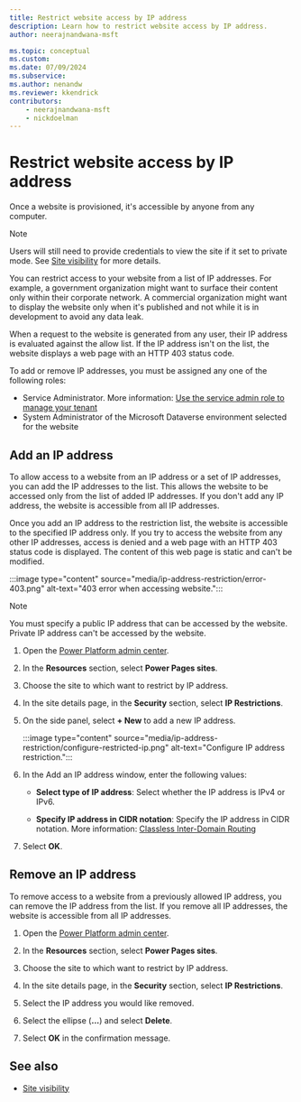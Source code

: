 ```yaml
---
title: Restrict website access by IP address
description: Learn how to restrict website access by IP address.
author: neerajnandwana-msft

ms.topic: conceptual
ms.custom: 
ms.date: 07/09/2024
ms.subservice: 
ms.author: nenandw
ms.reviewer: kkendrick
contributors:
    - neerajnandwana-msft
    - nickdoelman
---
```


# Restrict website access by IP address

Once a website is provisioned, it's accessible by anyone from any computer.

> [!NOTE]
> Users will still need to provide credentials to view the site if it set to private mode. See [Site visibility](../security/site-visibility.md) for more details.

You can restrict access to your website from a list of IP addresses. For example, a government organization might want to surface their content only within their corporate network. A commercial organization might want to display the website only when it's published and not while it is in development to avoid any data leak.

When a request to the website is generated from any user, their IP address is evaluated against the allow list. If the IP address isn't on the list, the website displays a web page with an HTTP 403 status code.

To add or remove IP addresses, you must be assigned any one of the following roles:
- Service Administrator. More information: [Use the service admin role to manage your tenant](/power-platform/admin/use-service-admin-role-manage-tenant)  
- System Administrator of the Microsoft Dataverse environment selected for the website

## Add an IP address

To allow access to a website from an IP address or a set of IP addresses, you can add the IP addresses to the list. This allows the website to be accessed only from the list of added IP addresses. If you don't add any IP address, the website is accessible from all IP addresses.

Once you add an IP address to the restriction list, the website is accessible to the specified IP address only. If you try to access the website from any other IP addresses, access is denied and a web page with an HTTP 403 status code is displayed. The content of this web page is static and can't be modified.

:::image type="content" source="media/ip-address-restriction/error-403.png" alt-text="403 error when accessing website.":::

> [!NOTE]
> You must specify a public IP address that can be accessed by the website. Private IP address can't be accessed by the website.

1. Open the [Power Platform admin center](https://aka.ms/ppac).

1. In the **Resources** section, select **Power Pages sites**.

1. Choose the site to which want to restrict by IP address.

1. In the site details page, in the **Security** section, select **IP Restrictions**.

1. On the side panel, select **+ New** to add a new IP address.

    :::image type="content" source="media/ip-address-restriction/configure-restricted-ip.png" alt-text="Configure IP address restriction.":::

1. In the Add an IP address window, enter the following values:

    - **Select type of IP address**: Select whether the IP address is IPv4 or IPv6.

    - **Specify IP address in CIDR notation**: Specify the IP address in CIDR notation. More information: [Classless Inter-Domain Routing](https://en.wikipedia.org/wiki/Classless_Inter-Domain_Routing)

1. Select **OK**.

## Remove an IP address

To remove access to a website from a previously allowed IP address, you can remove the IP address from the list. If you remove all IP addresses, the website is accessible from all IP addresses.

1. Open the [Power Platform admin center](https://aka.ms/ppac).

1. In the **Resources** section, select **Power Pages sites**.

1. Choose the site to which want to restrict by IP address.

1. In the site details page, in the **Security** section, select **IP Restrictions**.

1. Select the IP address you would like removed.

1. Select the ellipse (**...**) and select **Delete**.

1. Select **OK** in the confirmation message.

## See also
- [Site visibility](../security/site-visibility.md)
